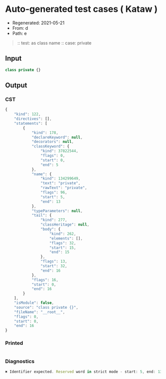 # Auto-generated test cases ( Kataw )
- Regenerated: 2021-05-21
- From: d
- Path: e
> :: test: as class name
> :: case: private
## Input

`````js
class private {}
`````
## Output

### CST

```javascript
{
    "kind": 122,
    "directives": [],
    "statements": [
        {
            "kind": 178,
            "declareKeyword": null,
            "decorators": null,
            "classKeyword": {
                "kind": 37822544,
                "flags": 0,
                "start": 0,
                "end": 5
            },
            "name": {
                "kind": 134299649,
                "text": "private",
                "rawText": "private",
                "flags": 96,
                "start": 5,
                "end": 13
            },
            "typeParameters": null,
            "tail": {
                "kind": 277,
                "classHeritage": null,
                "body": {
                    "kind": 262,
                    "elements": [],
                    "flags": 32,
                    "start": 15,
                    "end": 15
                },
                "flags": 13,
                "start": 32,
                "end": 16
            },
            "flags": 16,
            "start": 0,
            "end": 16
        }
    ],
    "isModule": false,
    "source": "class private {}",
    "fileName": "__root__",
    "flags": 0,
    "start": 0,
    "end": 16
}
```

### Printed

```javascript

```

### Diagnostics

```javascript
✖ Identifier expected. Reserved word in strict mode - start: 5, end: 13

```

